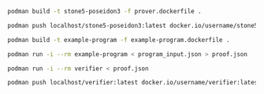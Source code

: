 ```bash
podman build -t stone5-poseidon3 -f prover.dockerfile .
```

```bash
podman push localhost/stone5-poseidon3:latest docker.io/username/stone5-poseidon3:latest
```

```bash
podman build -t example-program -f example-program.dockerfile .
```

```bash
podman run -i --rm example-program < program_input.json > proof.json
```

```bash
podman run -i --rm verifier < proof.json
```

```bash
podman push localhost/verifier:latest docker.io/username/verifier:latest
```

